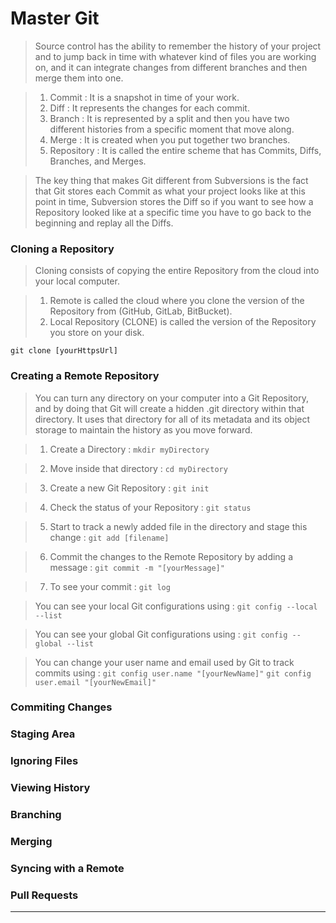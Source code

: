 # Master Git

> Source control has the ability to remember the history of your project and to jump back in time with whatever kind of files you are working on, and it can integrate changes from different branches and then merge them into one.

> 1. Commit : It is a snapshot in time of your work.
> 2. Diff : It represents the changes for each commit.
> 3. Branch : It is represented by a split and then you have two different histories from a specific moment that move along.
> 4. Merge : It is created when you put together two branches.
> 5. Repository : It is called the entire scheme that has Commits, Diffs, Branches, and Merges.

> The key thing that makes Git different from Subversions is the fact that Git stores each Commit as what your project looks like at this point in time, Subversion stores the Diff so if you want to see how a Repository looked like at a specific time you have to go back to the beginning and replay all the Diffs.

### Cloning a Repository 

> Cloning consists of copying the entire Repository from the cloud into your local computer.

> 1. Remote is called the cloud where you clone the version of the Repository from (GitHub, GitLab, BitBucket).
> 2. Local Repository (CLONE) is called the version of the Repository you store on your disk.  

`git clone [yourHttpsUrl]`

### Creating a Remote Repository

> You can turn any directory on your computer into a Git Repository, and by doing that Git will create a hidden .git directory within that directory. It uses that directory for all of its metadata and its object storage to maintain the history as you move forward.

> 1. Create a Directory :
`mkdir myDirectory`

> 2. Move inside that directory :
`cd myDirectory`

> 3. Create a new Git Repository :
`git init`

> 4. Check the status of your Repository :
`git status`

> 5. Start to track a newly added file in the directory and stage this change :
`git add [filename]`

> 6. Commit the changes to the Remote Repository by adding a message :
`git commit -m "[yourMessage]"`

> 7. To see your commit :
`git log`


> You can see your local Git configurations using :
`git config --local --list`

> You can see your global Git configurations using :
`git config --global --list`

> You can change your user name and email used by Git to track commits using :
`git config user.name "[yourNewName]"`
`git config user.email "[yourNewEmail]"`

### Commiting Changes



### Staging Area



### Ignoring Files



### Viewing History



### Branching



### Merging



### Syncing with a Remote



### Pull Requests

---


